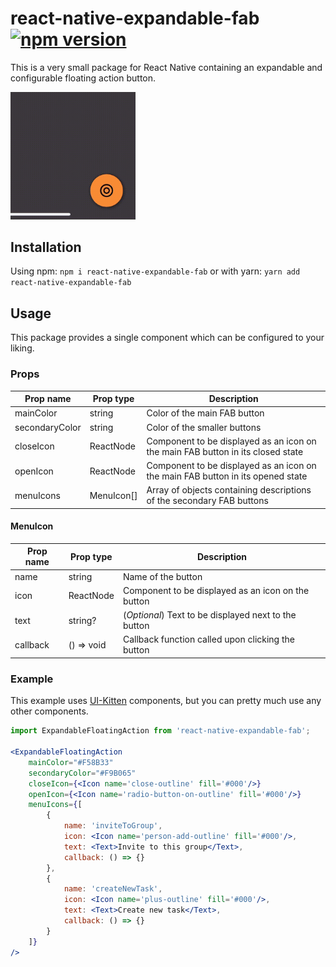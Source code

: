 # react-native-expandable-fab [![npm version](https://badge.fury.io/js/react-native-expandable-fab.svg)](https://badge.fury.io/js/react-native-expandable-fab)

This is a very small package for React Native containing an expandable and configurable floating action button.

<img src="./expandable-fab.gif" width="200">

## Installation

Using npm: ```npm i react-native-expandable-fab```
or with yarn: ```yarn add react-native-expandable-fab```

## Usage
This package provides a single component which can be configured to your liking.

### Props
| Prop name     | Prop type     | Description  |
| ------------- | ------------- | ----- |
| mainColor     | string        | Color of the main FAB button |
| secondaryColor| string        | Color of the smaller buttons |
| closeIcon     | ReactNode     | Component to be displayed as an icon on the main FAB button in its closed state |
| openIcon  | ReactNode        | Component to be displayed as an icon on the main FAB button in its opened state |
| menuIcons | MenuIcon[]        | Array of objects containing descriptions of the secondary FAB buttons |

#### MenuIcon
| Prop name     | Prop type     | Description  |
| ------------- | ------------- | ----- |
| name          | string        | Name of the button |
| icon          | ReactNode     | Component to be displayed as an icon on the button |
| text          | string?       | (_Optional_) Text to be displayed next to the button |
| callback      | () => void    | Callback function called upon clicking the button |


### Example

This example uses [UI-Kitten](https://github.com/akveo/react-native-ui-kitten) components, but you can pretty much use any other components.

```jsx
import ExpandableFloatingAction from 'react-native-expandable-fab';

<ExpandableFloatingAction
    mainColor="#F58B33"
    secondaryColor="#F9B065"
    closeIcon={<Icon name='close-outline' fill='#000'/>}
    openIcon={<Icon name='radio-button-on-outline' fill='#000'/>}
    menuIcons={[
        {
            name: 'inviteToGroup',
            icon: <Icon name='person-add-outline' fill='#000'/>,
            text: <Text>Invite to this group</Text>,
            callback: () => {}
        },
        {
            name: 'createNewTask',
            icon: <Icon name='plus-outline' fill='#000'/>,
            text: <Text>Create new task</Text>,
            callback: () => {}
        }
    ]}
/>
```
